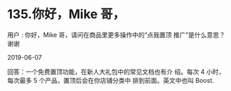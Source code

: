 # 135.你好，Mike 哥，

用户 : 你好，Mike 哥，请问在商品里更多操作中的“点我置顶 推广”是什么意思？谢谢

2019-06-07

回答：一个免费置顶功能，在新人大礼包中的常见文档也有介 绍。每次 4 小时，每次最多 5 个产品，置顶后会在你店铺分类中 排到前面。英文中也叫 Boost.